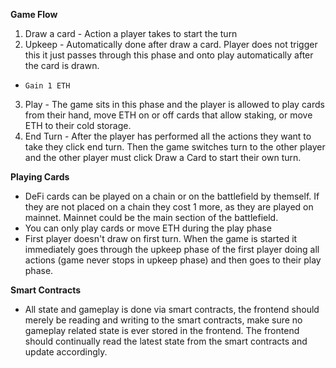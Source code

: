 **Game Flow**
1. Draw a card - Action a player takes to start the turn
2. Upkeep - Automatically done after draw a card. Player does not trigger this it just passes through this phase and onto play automatically after the card is drawn. 
*     Gain 1 ETH
3. Play - The game sits in this phase and the player is allowed to play cards from their hand, move ETH on or off cards that allow staking, or move ETH to their cold storage. 
4. End Turn - After the player has performed all the actions they want to take they click end turn. Then the game switches turn to the other player and the other player must click Draw a Card to start their own turn. 

**Playing Cards**
* DeFi cards can be played on a chain or on the battlefield by themself. If they are not placed on a chain they cost 1 more, as they are played on mainnet. Mainnet could be the main section of the battlefield. 
* You can only play cards or move ETH during the play phase
* First player doesn't draw on first turn. When the game is started it immediately goes through the upkeep phase of the first player doing all actions (game never stops in upkeep phase) and then goes to their play phase. 

**Smart Contracts**

* All state and gameplay is done via smart contracts, the frontend should merely be reading and writing to the smart contracts, make sure no gameplay related state is ever stored in the frontend. The frontend should continually read the latest state from the smart contracts and update accordingly. 